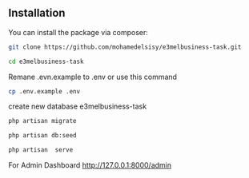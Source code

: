 ## Installation

You can install the package via composer:

```bash
git clone https://github.com/mohamedelsisy/e3melbusiness-task.git
```

```bash
cd e3melbusiness-task
```

Remane .evn.example to .env or use this command
```bash
cp .env.example .env

```
create new database  e3melbusiness-task



```bash
php artisan migrate
```

```bash
php artisan db:seed
```

```bash
php artisan  serve
```

For Admin Dashboard
http://127.0.0.1:8000/admin
